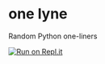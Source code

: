 # one lyne
Random Python one-liners

[![Run on Repl.it](https://repl.it/badge/github/jlsajfj/one-lyne)](https://repl.it/github/jlsajfj/one-lyne)
